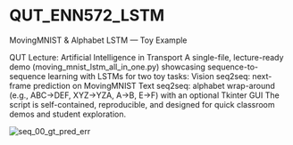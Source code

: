 # QUT_ENN572_LSTM

MovingMNIST & Alphabet LSTM — Toy Example

QUT Lecture: Artificial Intelligence in Transport
A single-file, lecture-ready demo (moving_mnist_lstm_all_in_one.py) showcasing sequence-to-sequence learning with LSTMs for two toy tasks:
Vision seq2seq: next-frame prediction on MovingMNIST
Text seq2seq: alphabet wrap-around (e.g., ABC→DEF, XYZ→YZA, A→B, E→F) with an optional Tkinter GUI
The script is self-contained, reproducible, and designed for quick classroom demos and student exploration.

![seq_00_gt_pred_err](https://github.com/user-attachments/assets/35468a11-3d0d-4dd2-9d26-8d6ebf127bf8)
